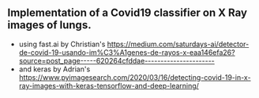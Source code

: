 ## Implementation of a Covid19 classifier on X Ray images of lungs.
 
+ using fast.ai by Christian's  https://medium.com/saturdays-ai/detector-de-covid-19-usando-im%C3%A1genes-de-rayos-x-eaa146efa26?source=post_page-----620264cfddae----------------------
+ and keras by Adrian's https://www.pyimagesearch.com/2020/03/16/detecting-covid-19-in-x-ray-images-with-keras-tensorflow-and-deep-learning/
